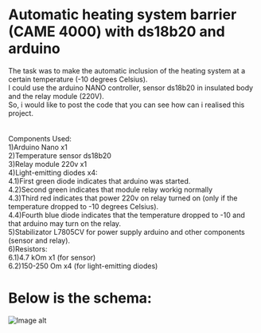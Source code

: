 # Automatic heating system barrier (CAME 4000) with ds18b20 and arduino


The task was to make the automatic inclusion of the heating system at a certain temperature (-10 degrees Celsius).<br>
I could use the arduino NANO controller, sensor ds18b20 in insulated body and the relay module (220V).<br>
So, i would like to post the code that you can see how can i realised this project.<br>
<br>
<br>
Components Used: <br>
  1)Arduino Nano x1<br>
  2)Temperature sensor ds18b20<br>
  3)Relay module 220v x1<br>
  4)Light-emitting diodes x4:<br>
    4.1)First green diode indicates that arduino was started.<br>
    4.2)Second green indicates that module relay workig normally<br>
    4.3)Third red indicates that power 220v on relay turned on (only if the temperature dropped to -10 degrees Celsius).<br>
    4.4)Fourth blue diode indicates that the temperature dropped to -10 and that arduino may turn on the relay.<br>
  5)Stabilizator L7805CV for power supply arduino and other components (sensor and relay).<br>
  6)Resistors:<br>
    6.1)4.7 kOm x1 (for sensor)<br>
    6.2)150-250 Om x4 (for light-emitting diodes)<br>

# Below is the schema:

![Image alt](https://github.com/stalkerhack/Arduino_DS18B20_Relay220/img/ardNANO.jpg)

